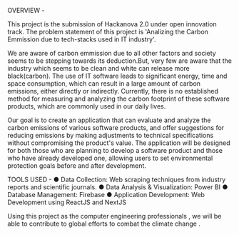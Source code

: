 OVERVIEW -

This project is the submission of Hackanova 2.0 under open innovation track. The problem statement of this project is 'Analizing the Carbon Emmission due to tech-stacks used in IT industry'.

We are aware of carbon emmission due to all other factors and society seems to be stepping towards its deduction.But, very few are aware that the industry which seems to be clean and white can release more black(carbon).
The use of IT software leads to significant energy, time and space consumption,
which can result in a large amount of carbon emissions, either directly or
indirectly. Currently, there is no established method for measuring and
analyzing the carbon footprint of these software products, which are commonly
used in our daily lives.

Our goal is to create an application that can evaluate and analyze the
carbon emissions of various software products, and offer suggestions for
reducing emissions by making adjustments to technical specifications
without compromising the product's value.
The application will be designed for both those who are planning to
develop a software product and those who have already developed one,
allowing users to set environmental protection goals before and after
development.

TOOLS USED - 
● Data Collection: Web scraping techniques from industry reports and
scientific journals.
● Data Analysis & Visualization: Power BI
● Database Management: Firebase
● Application Development: Web Development using ReactJS and NextJS

Using this project as the computer engineering professionals , we will be able to contribute to global efforts to combat the climate change .



